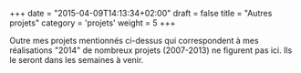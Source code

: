 +++
date = "2015-04-09T14:13:34+02:00"
draft = false
title = "Autres projets"
category = 'projets'
weight = 5
+++

Outre mes projets mentionnés ci-dessus qui correspondent à mes réalisations "2014" de nombreux projets (2007-2013) ne figurent pas ici. Ils le seront dans les semaines à venir.